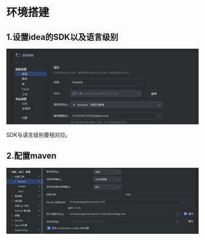 # 环境搭建

## 1.设置idea的SDK以及语言级别

![image-20241009211925490](./../../TyporaImage/MyBatis/image-20241009211925490.png)

SDK与语言级别要相对应。

## 2.配置maven

![image-20241009212028992](./../../TyporaImage/MyBatis/image-20241009212028992.png)